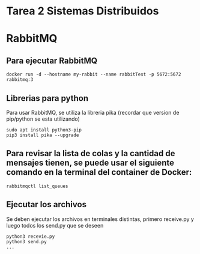 # Tarea 2 Sistemas Distribuidos

# RabbitMQ

## Para ejecutar RabbitMQ

```
docker run -d --hostname my-rabbit --name rabbitTest -p 5672:5672 rabbitmq:3
```

## Librerias para python

Para usar RabbitMQ, se utiliza la libreria pika (recordar que version de pip/python se esta utilizando)

```
sudo apt install python3-pip
pip3 install pika --upgrade
```

## Para revisar la lista de colas y la cantidad de mensajes tienen, se puede usar el siguiente comando en la terminal del container de Docker:

```
rabbitmqctl list_queues
```

## Ejecutar los archivos

Se deben ejecutar los archivos en terminales distintas, primero receive.py y luego todos los send.py que se deseen

```
python3 recevie.py
python3 send.py
...
```